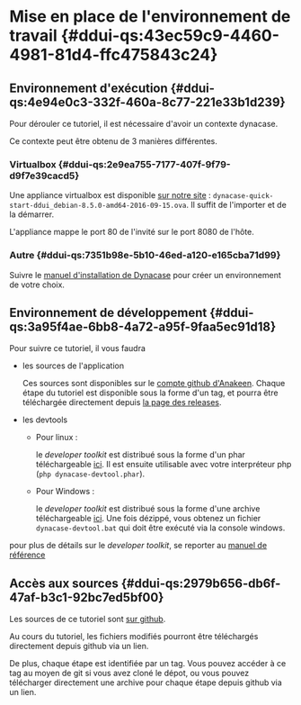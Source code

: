 # Mise en place de l'environnement de travail {#ddui-qs:43ec59c9-4460-4981-81d4-ffc475843c24}

## Environnement d'exécution {#ddui-qs:4e94e0c3-332f-460a-8c77-221e33b1d239}

Pour dérouler ce tutoriel, il est nécessaire d'avoir un contexte dynacase.

Ce contexte peut être obtenu de 3 manières différentes.

### Virtualbox {#ddui-qs:2e9ea755-7177-407f-9f79-d9f7e39cacd5}

Une appliance virtualbox est disponible [sur notre site][virtualbox-appliances] : `dynacase-quick-start-ddui_debian-8.5.0-amd64-2016-09-15.ova`.
Il suffit de l'importer et de la démarrer.

<span class="flag inline nota-bene"></span> L'appliance mappe le port 80 de l'invité sur le port 8080 de l'hôte.

### Autre {#ddui-qs:7351b98e-5b10-46ed-a120-e165cba71d99}

Suivre le [manuel d'installation de Dynacase][man-inst] pour créer un environnement de votre choix.

## Environnement de développement {#ddui-qs:3a95f4ae-6bb8-4a72-a95f-9faa5ec91d18}

Pour suivre ce tutoriel, il vous faudra

-   les sources de l'application
    
    Ces sources sont disponibles sur le [compte github d'Anakeen][tuto-sources].
    Chaque étape du tutoriel est disponible sous la forme d'un tag, et pourra être téléchargée directement
    depuis [la page des releases][tuto-sources-releases].
    
-   les devtools
    
    +   Pour linux :
        
        le _developer toolkit_ est distribué sous la forme d'un phar téléchargeable [ici][devtools-linux].
        Il est ensuite utilisable avec votre interpréteur php (`php dynacase-devtool.phar`).
        
    +   Pour Windows :
        
        le _developer toolkit_ est distribué sous la forme d'une archive téléchargeable [ici][devtools-windows].
        Une fois dézippé, vous obtenez un fichier `dynacase-devtool.bat` qui doit être exécuté via la console windows.

<span class="flag inline nota-bene"></span> pour plus de détails sur le _developer toolkit_,
se reporter au [manuel de référence][devtools-ref]

## Accès aux sources {#ddui-qs:2979b656-db6f-47af-b3c1-92bc7ed5bf00}

Les sources de ce tutoriel sont [sur github][gh_sources].

Au cours du tutoriel, les fichiers modifiés pourront être téléchargés directement depuis github via un lien.

De plus, chaque étape est identifiée par un tag.
Vous pouvez accéder à ce tag au moyen de git si vous avez cloné le dépot,
ou vous pouvez télécharger directement une archive pour chaque étape depuis github via un lien.

<!-- links -->
[virtualbox-appliances]:           http://eec.anakeen.com/public/tools/appliances/
[man-inst]:                 #manex-ref: "Installation & Exploitation"
[tuto-sources]:             https://github.com/Anakeen/dynacase-ddui-quickstart-code
[tuto-sources-releases]:    https://github.com/Anakeen/dynacase-ddui-quickstart-code/releases
[devtools-linux]:           https://eec.anakeen.com/public/tools/development/dynacase-devtool.phar
[devtools-windows]:         https://eec.anakeen.com/public/tools/development/dynacase-devtool-win32.zip
[devtools-ref]:             #devtools:
[gh_sources]:               https://github.com/Anakeen/dynacase-ddui-quickstart-code
